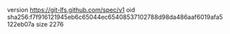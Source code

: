 version https://git-lfs.github.com/spec/v1
oid sha256:f7f916121945eb6c65044ec65408537102788d98da486aaf6019afa5122eb07a
size 2276
